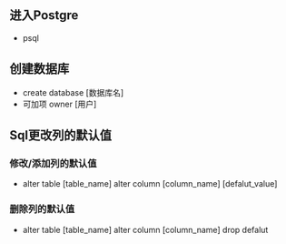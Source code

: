<!--
 * @Author: Outsider
 * @Date: 2022-01-15 22:53:12
 * @LastEditors: Outsider
 * @LastEditTime: 2022-02-14 10:15:38
 * @Description: In User Settings Edit
 * @FilePath: \Notes\PostgreSQL\Basic.md
-->
## 进入Postgre
- psql

## 创建数据库
- create database [数据库名]
- 可加项 owner [用户]


## Sql更改列的默认值
### 修改/添加列的默认值
- alter table [table_name] alter column [column_name] [defalut_value]

### 删除列的默认值
- alter table [table_name] alter column [column_name] drop defalut